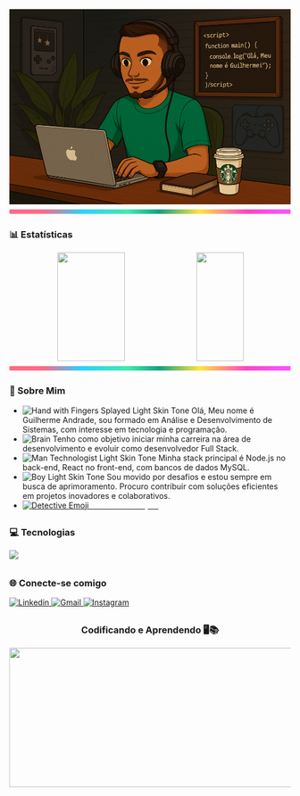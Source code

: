 <div align="center">
  <img width="850px" height="350px" src="./.github/assets/banner.png"/>
  <img src="./.github/assets/lineBar.png" width="100%" height="8px"/>
</div>

<div align='center'>

<div align="center">
<h3 align="left">📊 Estatísticas</h3>
<img width="49%" height="195px" src="https://github-readme-stats-delta-khaki-54.vercel.app/api?username=Guilherme150901&show_icons=true&count_private=true&title_color=80F7D4&icon_color=9d00ff&text_color=c9d1d9&bg_color=0d1117&border_color=fff0" /> 
<img width="41%" height="195px" src="https://github-readme-stats-delta-khaki-54.vercel.app/api/top-langs/?username=Guilherme150901&layout=compact&title_color=80F7D4&text_color=fff&bg_color=0d1117&border_color=fff0" />

  
</div>

</div>

<img src="./.github/assets/lineBar.png" width="100%" height="8px"/>

<div>

<h3 align="left">📝 Sobre Mim</h3>

- <img src="https://raw.githubusercontent.com/Tarikul-Islam-Anik/Animated-Fluent-Emojis/master/Emojis/Hand%20gestures/Hand%20with%20Fingers%20Splayed%20Light%20Skin%20Tone.png" alt="Hand with Fingers Splayed Light Skin Tone" width="25" height="25" /> Olá, Meu nome é Guilherme Andrade, sou formado em Análise e Desenvolvimento de Sistemas, com interesse em tecnologia e programação. <br />
- <img src="https://raw.githubusercontent.com/Tarikul-Islam-Anik/Animated-Fluent-Emojis/master/Emojis/Hand%20gestures/Brain.png" alt="Brain" width="25" height="25" /> Tenho como objetivo iniciar minha carreira na área de desenvolvimento e evoluir como desenvolvedor Full Stack.<br />
- <img src="https://raw.githubusercontent.com/Tarikul-Islam-Anik/Animated-Fluent-Emojis/master/Emojis/People%20with%20professions/Man%20Technologist%20Light%20Skin%20Tone.png" alt="Man Technologist Light Skin Tone" width="25" height="25" /> Minha stack principal é Node.js no back-end, React no front-end, com bancos de dados MySQL.<br />
- <img src="https://raw.githubusercontent.com/Tarikul-Islam-Anik/Animated-Fluent-Emojis/master/Emojis/People%20with%20professions/Boy%20Light%20Skin%20Tone.png" alt="Boy Light Skin Tone" width="25" height="25" /> Sou movido por desafios e estou sempre em busca de aprimoramento. Procuro contribuir com soluções eficientes em projetos inovadores e colaborativos.<br />
- <a href="https://drive.google.com/file/d/17ZwFGzOhEFOJdx9eUKtRfsV1rnopokpc/view?usp=drive_link" target="_blank"><img src="https://raw.githubusercontent.com/Tarikul-Islam-Anik/Animated-Fluent-Emojis/master/Emojis/People%20with%20professions/Detective%20Medium-Light%20Skin%20Tone.png" alt="Detective Emoji" width="30" height="30" /><strong style="color: white;"> meuCurriculo.pdf</strong></a>

##

<h3 align="left">💻 Tecnologias</h3>

<img src="https://skillicons.dev/icons?i=vscode,html,css,js,ts,nodejs,py,react,tailwind,git,github,mysql&theme=dark" />
</div>

##

<h3 align="left">🌐 Conecte-se comigo</h3>

<div>
  <a href="https://www.linkedin.com/in/guilhermegandrade/" target="_blank" rel="noopener noreferrer">
    <img src="https://skillicons.dev/icons?i=linkedin&theme=light" alt="Linkedin" width="35px"/>
  </a>

  <a href="mailto:gui15092001@gmail.com" target="_blank" rel="noopener noreferrer">
    <img src="https://skillicons.dev/icons?i=gmail&theme=light" alt="Gmail" width="35px" />
  </a>

  <a href="https://www.instagram.com/guilherm_andrade01/" target="_blank" rel="noopener noreferrer">
    <img src="https://skillicons.dev/icons?i=instagram&theme=light" alt="Instagram" width="35px"/>
  </a>
</div>

##

<div align="center">
  <h3>Codificando e Aprendendo 🖥️📚</h3>
  <img src="https://i.pinimg.com/originals/2d/29/40/2d2940898055620e0c58128c629d1b8c.gif" width="600" height="250px">
</div>


